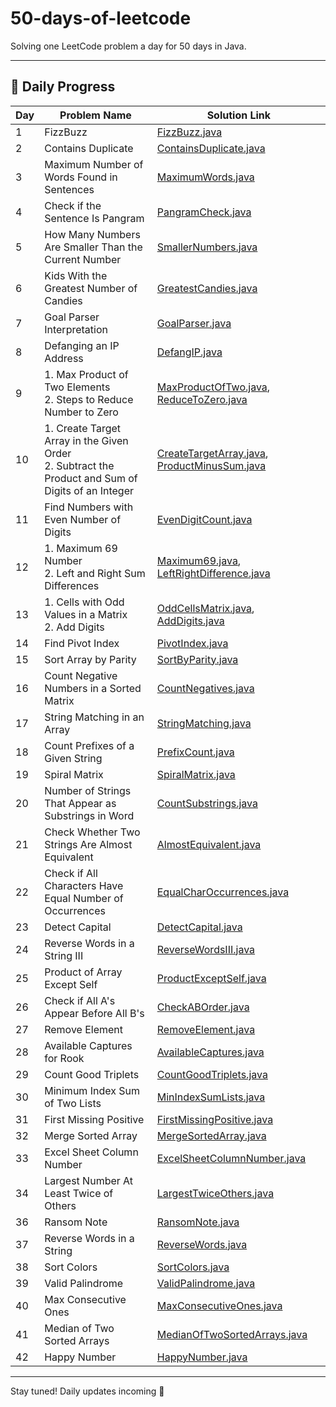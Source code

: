 # 50-days-of-leetcode

Solving one LeetCode problem a day for 50 days in Java.

---

 ## 📅 Daily Progress

| Day | Problem Name                                      | Solution Link                                         |
|-----|--------------------------------------------------|-------------------------------------------------------|
| 1   | FizzBuzz                                          | [FizzBuzz.java](./Day1/FizzBuzz.java)                 |
| 2   | Contains Duplicate                                | [ContainsDuplicate.java](./Day2/ContainsDuplicate.java) |
| 3   | Maximum Number of Words Found in Sentences        | [MaximumWords.java](./Day3/MaximumWords.java)         |
| 4   | Check if the Sentence Is Pangram                  | [PangramCheck.java](./Day4/PangramCheck.java)         |
| 5   | How Many Numbers Are Smaller Than the Current Number | [SmallerNumbers.java](./Day5/SmallerNumbers.java)   |
| 6   | Kids With the Greatest Number of Candies          | [GreatestCandies.java](./Day6/GreatestCandies.java)   |
| 7   | Goal Parser Interpretation                        | [GoalParser.java](./Day7/GoalParser.java)             |
| 8   | Defanging an IP Address                          | [DefangIP.java](./Day8/DefangIP.java)               |
| 9   | 1. Max Product of Two Elements<br>2. Steps to Reduce Number to Zero | [MaxProductOfTwo.java](./Day9/MaxProductOfTwo.java), [ReduceToZero.java](./Day9/ReduceToZero.java) |
| 10  | 1. Create Target Array in the Given Order<br>2. Subtract the Product and Sum of Digits of an Integer | [CreateTargetArray.java](./Day10/CreateTargetArray.java), [ProductMinusSum.java](./Day10/ProductMinusSum.java) |
| 11  | Find Numbers with Even Number of Digits | [EvenDigitCount.java](./Day11/EvenDigitCount.java) |
| 12  | 1. Maximum 69 Number<br>2. Left and Right Sum Differences | [Maximum69.java](./Day12/Maximum69.java), [LeftRightDifference.java](./Day12/LeftRightDifference.java) |
| 13  | 1. Cells with Odd Values in a Matrix<br>2. Add Digits | [OddCellsMatrix.java](./Day13/OddCellsMatrix.java), [AddDigits.java](./Day13/AddDigits.java) |
| 14  | Find Pivot Index | [PivotIndex.java](./Day14/PivotIndex.java) |
| 15  | Sort Array by Parity | [SortByParity.java](./Day15/SortByParity.java) |
| 16  | Count Negative Numbers in a Sorted Matrix | [CountNegatives.java](./Day16/CountNegatives.java) |
| 17  | String Matching in an Array | [StringMatching.java](./Day17/StringMatching.java) |
| 18  | Count Prefixes of a Given String | [PrefixCount.java](./Day18/PrefixCount.java) |
| 19  | Spiral Matrix | [SpiralMatrix.java](./Day19/SpiralMatrix.java) |
| 20  | Number of Strings That Appear as Substrings in Word | [CountSubstrings.java](./Day20/CountSubstrings.java) |
| 21  | Check Whether Two Strings Are Almost Equivalent | [AlmostEquivalent.java](./Day21/AlmostEquivalent.java) |
| 22  | Check if All Characters Have Equal Number of Occurrences | [EqualCharOccurrences.java](./Day22/EqualCharOccurrences.java) |
| 23  | Detect Capital | [DetectCapital.java](./Day23/DetectCapital.java) |
| 24  | Reverse Words in a String III | [ReverseWordsIII.java](./Day24/ReverseWordsIII.java) |
| 25  | Product of Array Except Self | [ProductExceptSelf.java](./Day25/ProductExceptSelf.java) |
| 26  | Check if All A's Appear Before All B's | [CheckABOrder.java](./Day26/CheckABOrder.java) |
| 27  | Remove Element | [RemoveElement.java](./Day27/RemoveElement.java) |
| 28  | Available Captures for Rook | [AvailableCaptures.java](./Day28/AvailableCaptures.java) |
| 29  | Count Good Triplets | [CountGoodTriplets.java](./Day29/CountGoodTriplets.java) |
| 30  | Minimum Index Sum of Two Lists | [MinIndexSumLists.java](./Day30/MinIndexSumLists.java) |
| 31  | First Missing Positive | [FirstMissingPositive.java](./Day31/FirstMissingPositive.java) |
| 32  | Merge Sorted Array | [MergeSortedArray.java](./Day32/MergeSortedArray.java) |
| 33  | Excel Sheet Column Number | [ExcelSheetColumnNumber.java](./Day33/ExcelSheetColumnNumber.java) |
| 34  | Largest Number At Least Twice of Others | [LargestTwiceOthers.java](./Day34/LargestTwiceOthers.java) |
| 36  | Ransom Note | [RansomNote.java](./Day36/RansomNote.java) |
| 37  | Reverse Words in a String | [ReverseWords.java](./Day37/ReverseWords.java) |
| 38  | Sort Colors | [SortColors.java](./Day38/SortColors.java) |
| 39  | Valid Palindrome | [ValidPalindrome.java](./Day39/ValidPalindrome.java) |
| 40  | Max Consecutive Ones | [MaxConsecutiveOnes.java](./Day40/MaxConsecutiveOnes.java) |
| 41  | Median of Two Sorted Arrays | [MedianOfTwoSortedArrays.java](./Day41/MedianOfTwoSortedArrays.java) |
| 42  | Happy Number | [HappyNumber.java](./Day42/HappyNumber.java) |


















---

Stay tuned! Daily updates incoming 🚀
